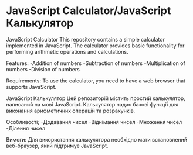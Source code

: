 # JavaScript Calculator/JavaScript Калькулятор
JavaScript Calculator
This repository contains a simple calculator implemented in JavaScript. The calculator provides basic functionality for performing arithmetic operations and calculations.

Features:
-Addition of numbers
-Subtraction of numbers
-Multiplication of numbers
-Division of numbers



Requirements:
To use the calculator, you need to have a web browser that supports JavaScript.


JavaScript Калькулятор
Цей репозиторій містить простий калькулятор, написаний на мові JavaScript. Калькулятор надає базові функції для виконання арифметичних операцій та розрахунків.

Особливості;
-Додавання чисел
-Віднімання чисел
-Множення чисел
-Ділення чисел


Вимоги:
Для використання калькулятора необхідно мати встановлений веб-браузер, який підтримує JavaScript.

